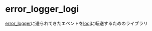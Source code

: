 error_logger_logi
=================

[error_logger](http://erlang.org/doc/man/error_logger.html)に送られてきたエベントを[logi](https://github.com/sile/logi)に転送するためのライブラリ

